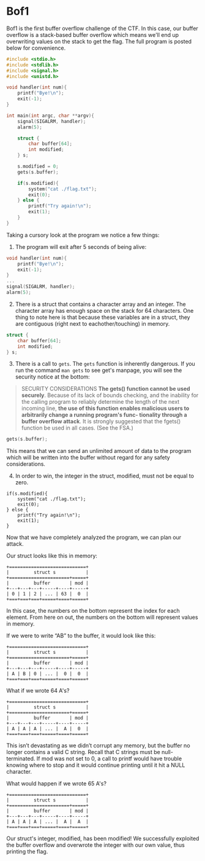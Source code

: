 # Bof1

Bof1 is the first buffer overflow challenge of the CTF. In this case, our buffer overflow is a stack-based buffer overflow which means we'll end up overwriting values on the stack to get the flag. The full program is posted below for convenience.

```C
#include <stdio.h>
#include <stdlib.h>
#include <signal.h>
#include <unistd.h>

void handler(int num){
    printf("Bye!\n");
    exit(-1);
}

int main(int argc, char **argv){
    signal(SIGALRM, handler);
    alarm(5);

    struct {
        char buffer[64];
        int modified;
    } s;

    s.modified = 0;
    gets(s.buffer);

    if(s.modified){
        system("cat ./flag.txt");
        exit(0);
    } else {
        printf("Try again!\n");
        exit(1);
    }
}
```

Taking a cursory look at the program we notice a few things:

1. The program will exit after 5 seconds of being alive:

```C
void handler(int num){
    printf("Bye!\n");
    exit(-1);
}
...
signal(SIGALRM, handler);
alarm(5);
```

2. There is a struct that contains a character array and an integer. The character array has enough space on the stack for 64 characters. One thing to note here is that because these variables are in a struct, they are contiguous (right next to eachother/touching) in memory.

```C
struct {
    char buffer[64];
    int modified;
} s;
```

3. There is a call to `gets`. The `gets` function is inherently dangerous. If you run the command `man gets` to see get's manpage, you will see the security notice at the bottom:

> SECURITY CONSIDERATIONS
>     **The gets() function cannot be used securely**.  Because of its lack of
>     bounds checking, and the inability for the calling program to reliably
>     determine the length of the next incoming line, **the use of this function
>     enables malicious users to arbitrarily change a running program's func-
>     tionality through a buffer overflow attack**.  It is strongly suggested
>     that the fgets() function be used in all cases.  (See the FSA.)

```C
gets(s.buffer);
```

This means that we can send an unlimited amount of data to the program which will be written into the buffer without regard for any safety considerations.

4. In order to win, the integer in the struct, modified, must not be equal to zero.

```
if(s.modified){
    system("cat ./flag.txt");
    exit(0);
} else {
    printf("Try again!\n");
    exit(1);
}
```

Now that we have completely analyzed the program, we can plan our attack.

Our struct looks like this in memory:

```
+============================+
|         struct s           |
+======================+=====+
|         buffer       | mod |
+---+---+---+-----+----+-----+
| 0 | 1 | 2 | ... | 63 |  0  |
+===+===+===+=====+====+=====+
```

In this case, the numbers on the bottom represent the index for each element. From here on out, the numbers on the bottom will represent values in memory.

If we were to write “AB” to the buffer, it would look like this:

```
+============================+
|         struct s           |
+======================+=====+
|         buffer       | mod |
+---+---+---+-----+----+-----+
| A | B | 0 | ... |  0 |  0  |
+===+===+===+=====+====+=====+
```

What if we wrote 64 A's?

```
+============================+
|         struct s           |
+======================+=====+
|         buffer       | mod |
+---+---+---+-----+----+-----+
| A | A | A | ... |  A |  0  |
+===+===+===+=====+====+=====+
```

This isn’t devastating as we didn’t corrupt any memory, but the buffer no longer contains a valid C string. Recall that C strings must be null-terminated. If mod was not set to 0, a call to printf would have trouble knowing where to stop and it would continue printing until it hit a NULL character.

What would happen if we wrote 65 A's?

```
+============================+
|         struct s           |
+======================+=====+
|         buffer       | mod |
+---+---+---+-----+----+-----+
| A | A | A | ... |  A |  A  |
+===+===+===+=====+====+=====+
```

Our struct's integer, modified, has been modified! We successfully exploited the buffer overflow and overwrote the integer with our own value, thus printing the flag.
